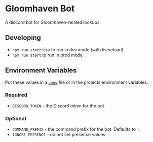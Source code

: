 
# Gloomhaven Bot

A discord bot for Gloomhaven-related lookups.

## Developing

* `npm run start:dev` to run in dev mode (with livereload)
* `npm run start` to run in prod mode

## Environment Variables

Put these values in a [`.env`](https://www.npmjs.com/package/dotenv) file or in the projects environment variables.

### Required

* `DISCORD_TOKEN` - the Discord token for the bot.
 
### Optional

* `COMMAND_PREFIX` - the command prefix for the bot. Defaults to `!`. 
* `IGNORE_PRESENCE` - do not set presence values.
